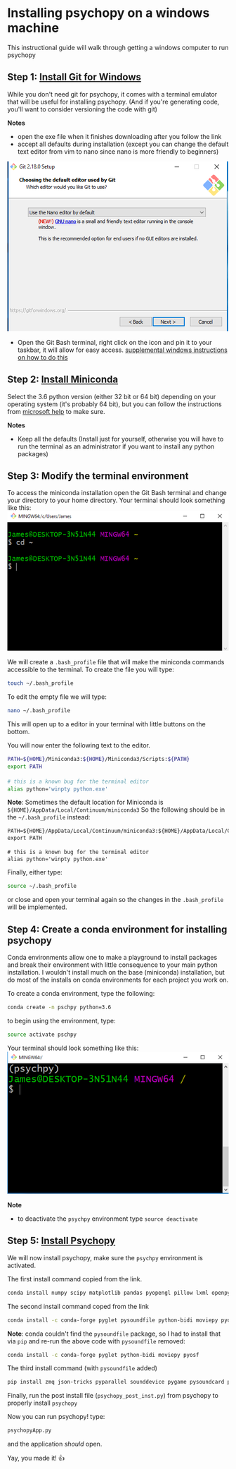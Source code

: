 # Installing psychopy on a windows machine

This instructional guide will walk through getting a windows computer to run psychopy

## Step 1: [Install Git for Windows](https://git-scm.com/download/win)

While you don't need git for psychopy, it comes with a terminal emulator that will be useful for installing psychopy.
(And if you're generating code, you'll want to consider versioning the code with git)

**Notes**
- open the exe file when it finishes downloading after you follow the link
- accept all defaults during installation (except you can change the default text editor from vim to nano since nano is more friendly to beginners)

![nano option](imgs/step-1_use_nano.PNG)
- Open the Git Bash terminal, right click on the icon and pin it to your taskbar, it will allow for easy access. [supplemental windows instructions on how to do this](https://support.microsoft.com/en-us/help/15059/windows-8-pin-apps-folders-desktop-taskbar)

## Step 2: [Install Miniconda](https://conda.io/miniconda.html)

Select the 3.6 python version (either 32 bit or 64 bit) depending on your operating system (it's probably 64 bit), but you can follow the instructions from [microsoft help](https://support.microsoft.com/en-us/help/827218/how-to-determine-whether-a-computer-is-running-a-32-bit-version-or-64) to make sure.

**Notes**
- Keep all the defaults (Install just for yourself, otherwise you will have to run the terminal as an administrator if you want to install any python packages)

## Step 3: Modify the terminal environment

To access the miniconda installation open the Git Bash terminal and change your directory to your home directory.
Your terminal should look something like this:
![go_home](imgs/step-3_go_home.PNG)

We will create a `.bash_profile` file that will make the miniconda commands accessible to the terminal.
To create the file you will type:
```bash
touch ~/.bash_profile
```
To edit the empty file we will type:
```bash
nano ~/.bash_profile
```
This will open up to a editor in your terminal with little buttons on the bottom.

You will now enter the following text to the editor.
```bash
PATH=${HOME}/Miniconda3:${HOME}/Miniconda3/Scripts:${PATH}
export PATH

# this is a known bug for the terminal editor
alias python='winpty python.exe'
```
**Note**: Sometimes the default location for Miniconda is `${HOME}/AppData/Local/Continuum/miniconda3`
So the following should be in the `~/.bash_profile` instead:
```
PATH=${HOME}/AppData/Local/Continuum/miniconda3:${HOME}/AppData/Local/Continuum/miniconda3/Scripts:${PATH}
export PATH

# this is a known bug for the terminal editor
alias python='winpty python.exe'
```

Finally, either type:
```bash
source ~/.bash_profile
```
or close and open your terminal again so the changes in the `.bash_profile` will be implemented.

## Step 4: Create a conda environment for installing psychopy
Conda environments allow one to make a playground to install packages and break their environment with little consequence to your main python installation.
I wouldn't install much on the base (miniconda) installation, but do most of the installs on conda environments for each project you work on.

To create a conda environment, type the following:
```bash
conda create -n pschpy python=3.6
```

to begin using the environment, type:
```bash
source activate pschpy
```

Your terminal should look something like this:
![environment](imgs/step-5_psychpy.PNG)

**Note**
- to deactivate the `psychpy` environment type `source deactivate`

## Step 5: [Install Psychopy](http://psychopy.org/installation.html#anaconda-and-miniconda)
We will now install psychopy, make sure the `psychpy` environment is activated.

The first install command copied from the link.
```bash
conda install numpy scipy matplotlib pandas pyopengl pillow lxml openpyxl xlrd configobj pyyaml gevent greenlet msgpack-python psutil pytables requests[security] cffi seaborn wxpython cython pyzmq pyserial
```

The second install command coped from the link
```bash
conda install -c conda-forge pyglet pysoundfile python-bidi moviepy pyosf
```
**Note**: conda couldn't find the `pysoundfile` package, so I had to install that via `pip` and re-run the above code with `pysoundfile` removed:
```bash
conda install -c conda-forge pyglet python-bidi moviepy pyosf
```

The third install command (with `pysoundfile` added)
```bash
pip install zmq json-tricks pyparallel sounddevice pygame pysoundcard psychopy_ext psychopy pysoundfile
```

Finally, run the post install file (`psychopy_post_inst.py`) from psychopy to properly install `psychopy`

Now you can run psychopy!
type:
```bash
psychopyApp.py
```
and the application _should_ open.

Yay, you made it! :+1:
